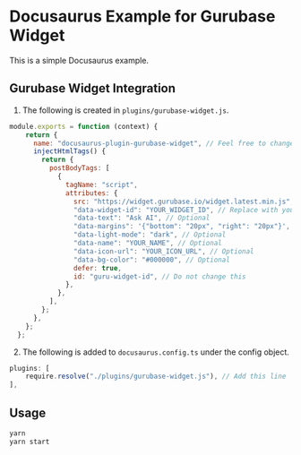 # Docusaurus Example for Gurubase Widget

This is a simple Docusaurus example.

## Gurubase Widget Integration

1. The following is created in `plugins/gurubase-widget.js`.

```js
module.exports = function (context) {
    return {
      name: "docusaurus-plugin-gurubase-widget", // Feel free to change this name
      injectHtmlTags() {
        return {
          postBodyTags: [
            {
              tagName: "script",
              attributes: {
                src: "https://widget.gurubase.io/widget.latest.min.js",
                "data-widget-id": "YOUR_WIDGET_ID", // Replace with your widget ID
                "data-text": "Ask AI", // Optional
                "data-margins": '{"bottom": "20px", "right": "20px"}', // Optional
                "data-light-mode": "dark", // Optional
                "data-name": "YOUR_NAME", // Optional
                "data-icon-url": "YOUR_ICON_URL", // Optional
                "data-bg-color": "#000000", // Optional
                defer: true,
                id: "guru-widget-id", // Do not change this
              },
            },
          ],
        };
      },
    };
  };
```

2. The following is added to `docusaurus.config.ts` under the config object.

```ts
plugins: [
    require.resolve("./plugins/gurubase-widget.js"), // Add this line
],
```

## Usage

```bash
yarn
yarn start
```
